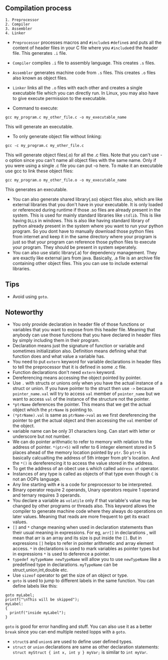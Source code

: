 ## Compilation process
```
1. Preprocessor
2. Compiler
3. Assembler
4. Linker
```

* `Preprocessor` processes macros and `#include`s `#define`s and puts all the content of header files in your C file where you `#include`ed the header file. This generates `.i` file.
* `Compiler` compiles `.i` file to assembly language. This creates `.s` files.
* `Assembler` generates machine code from `.s` files. This creates `.o` files also known as object files.
* `Linker` links all the `.o` files with each other and creates a single executable file which you can directly run. In Linux, you may also have to give execute permission to the executable.

* Command to execute:
```
gcc my_program.c my_other_file.c -o my_executable_name
```
This will generate an executable.

* To only generate object file without linking:
```
gcc -c my_program.c my_other_file.c
```
This will generate object files(.o) for all the .c files. Note that you can't use -o option since you can't name all object files with the same name. Only if you were using a single .c file you can put -o here.
To make it an executable use gcc to link these object files:
```
gcc my_program.o my_other_file.o -o my_executable_name
```
This generates an executable.

* You can also generate shared library(.so) object files also, which are like external libraries that you don't have in your executable. It is only loaded or referenced during runtime if those .so files are already present in the system. This is used for mainly standard libraries like `stdlib`. This is like having `DLL`s in windows. This is also like having standard library of python already present in the system where you want to run your python program. So you dont have to manually download those python files from internet and keep it in the same directory where your program is just so that your program can reference those python files to execute your program. They should be present in system seperately.
* You can also use static library(.a) for dependency management. They are exactly like external jars from java. Basically, .a file is an archive file containing other object files. This you can use to include external libraries.  

## Tips
* Avoid using `goto`.


## Noteworthy
* You only provide declaration in header file of those functions or variables that you want to expose from this header file.  Meaning that anybody can use those functions that you have declared in header files by simply including them in their program.
* Declaration means just the signature of function or variable and sometimes initialization also. Definition means defining what that function does and what value a variable has.
* You need to put `extern` keyword for variable declarations in header files to tell the preprocessor that it is defined in some .c file.
* Function declarations don't need `extern` keyword.
* Dereferencing means accessing the object pointed by pointer.
* Use `.` with structs or unions only when you have the actual instance of a struct or union. If you have pointer to the struct then use `->` because `pointer_name.val` will try to access `val` member of `pointer_name` but we want to access `val` of the instance of the structure not the pointer.
* `*ptrName` deferences the pointer. This means that we get the actual object which the `ptrName` is pointing to.
* `(*ptrName).val` is same as `ptrName->val` as we first dereferencing the pointer to get the actual object and then accessing the `val` member of the object.
* variable name can be only 31 characters long. Can start with letter or underscore but not number.
* We can do pointer arithmatic to refer to memory with relation to the address of pointer. `*(ptr+5)` will refer to 6 integer element stored in 5 places ahead of the memory location pointed by `ptr`. So `ptr+5` is basically calcualting the address of 5th integer from ptr's location. And the `*()` is dereferencing it to access the value stored in the address.
* To get the address of an obect use `&` which called `address of` operator.
* Instances of any type is called as objects of that type even though `C` is not an OOPs language.
* Any line starting with `#` is a code for preprocessor to be interpreted.
* Binary operator require 2 operands, Unary operators require 1 operand and ternary requires 3 operands.
* You declare a variable as `volatile` only if that variable's value may be changed by other programs or threads also. This keyword allows the compiler to generate machine code where they always do operations on later values. Meaning that reads are more frequent to get its exact values.
* `[]` and `*` change meaning when used in declaration statements than their usual meaning in expressions. For eg, `arr[]` in declarations , will mean that arr is an array and its size is put inside the `[]`. But in expressions `[]` helps to refer in pointer arithmetic and array element access. `*` in declarations is used to mark variables as pointer types but in expressions `*` is used to deference a pointer.
* `typedef myTypeName newTypeName` will allow you to use `newTypeName` like a predefined type in declarations. `myTypeName` can be struct,union,int,double etc.
* Use `sizeof` operator to get the size of an object or type.
* `goto` is used to jump to different labels in the same function. You can define labels like this:
```
goto myLabel;
printf("\nThis will be skipped");
myLabel:
{
  printf("inside myLabel");
}
```
`goto` is good for error handling and stuff. You can also use it as a better `break` since you can end multiple nested lopps with a `goto`.

* `struct`s and `union`s are used to define user defined types.
* `struct` or `union` declarations are same as other declaration statements:
`struct myStruct { int x, int y } myVar;` is similar to `int myVar`.
